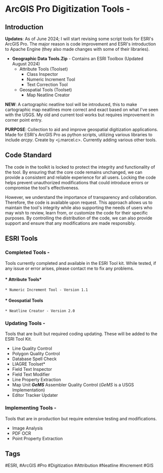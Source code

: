 # ArcGIS Pro Digitization Tools - 
## Introduction

**Updates**: As of June 2024; I will start revising some script tools for ESRI's ArcGIS Pro. The major reason is code improvement and ESRI's introduction to Apache Engine (they also made changes with some of their libraries).


* **Geographic Data Tools.Zip** - Contains an ESRI Toolbox (Updated August 2024)
	* Attribute Tools (Toolset)
 		* Class Inspector
   		* Numeric Increment Tool
   		* Text Correction Tool 
	* Geospatial Tools (Toolset)
 		* Map Neatline Creator

**NEW**: A cartographic neatline tool will be introduced, this to make cartographic map neatlines more correct and exact based on what I've seen with the USGS. My old and current tool works but requires improvement in corner point entry.

**PURPOSE**: Collection to aid and improve geospatial digitization applications. Made for ESRI's ArcGIS Pro as python scripts, utilizing various libraries to include *arcpy*. Create by <j.marcel.c>. Currently adding various other tools.

## Code Standard
The code in the toolkit is locked to protect the integrity and functionality of the tool. By ensuring that the core code remains unchanged, we can provide a consistent and reliable experience for all users. Locking the code helps prevent unauthorized modifications that could introduce errors or compromise the tool's effectiveness.

However, we understand the importance of transparency and collaboration. Therefore, the code is available upon request. This approach allows us to maintain the tool's integrity while also supporting the needs of users who may wish to review, learn from, or customize the code for their specific purposes. By controlling the distribution of the code, we can also provide support and ensure that any modifications are made responsibly.


## ESRI Tools
### Completed Tools -
Tools currently completed and available in the ESRI Tool kit. While tested, if any issue or error arises, please contact me to fix any problems. 
#### * Attribute Tools*
	* Numeric Increment Tool - Version 1.1
#### * Geospatial Tools
	* Neatline Creator - Version 2.0

### Updating Tools -
Tools that are built but required coding updating. These will be added to the ESRI Tool Kit.
* Line Quality Control
* Polygon Quality Control
* Database Spell Check 
* LIAGRE Toolset*
* Field Text Inspector
* Field Text Modifier
* Line Property Extraction
* Map Unit ***GeMS*** Assembler Quality Control (*GeMS* is a USGS Implementation)
* Editor Tracker Updater

### Implementing Tools - 
Tools that are in production but require extensive testing and modifications.
* Image Analysis
* PDF OCR
* Point Property Extraction

## Tags
#ESRI, #ArcGIS #Pro #Digitization #Attribution #Neatline #Increment #GIS 

